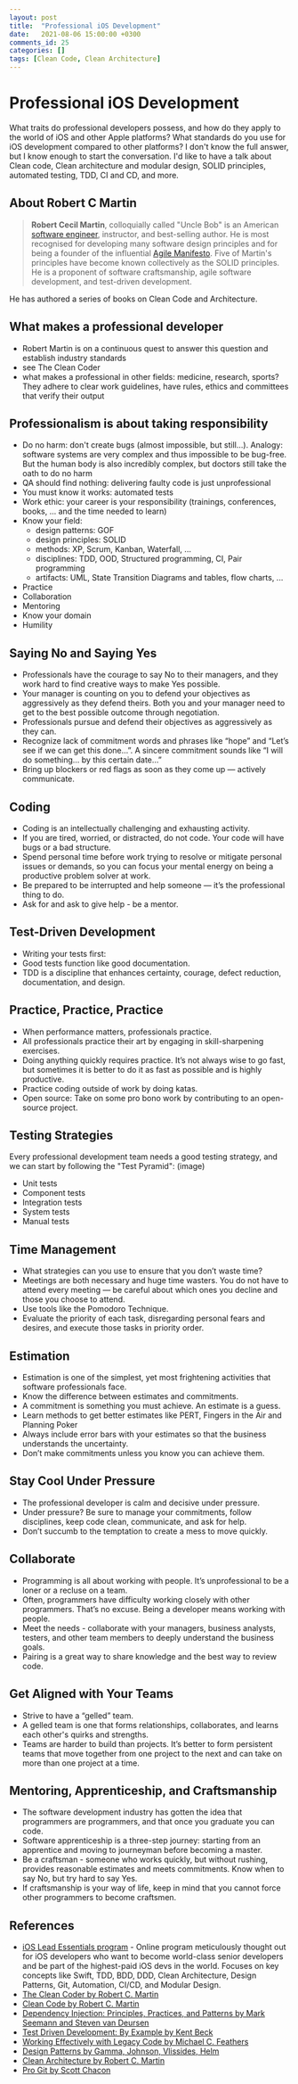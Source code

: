 ```yaml
---
layout: post
title:  "Professional iOS Development"
date:   2021-08-06 15:00:00 +0300
comments_id: 25
categories: []
tags: [Clean Code, Clean Architecture]
---
```


# Professional iOS Development

What traits do professional developers possess, and how do they apply to the world of iOS and other Apple platforms?
What standards do you use for iOS development compared to other platforms?
I don't know the full answer, but I know enough to start the conversation.
I'd like to have a talk about Clean code, Clean architecture and modular design, SOLID principles, automated testing, TDD, CI and CD, and more.

## About Robert C Martin

> **Robert Cecil Martin**, colloquially called "Uncle Bob" is an American [software engineer](https://en.wikipedia.org/wiki/Software_engineer), instructor, and best-selling author. He is most recognised for developing many software design principles and for being a founder of the influential [Agile Manifesto](https://en.wikipedia.org/wiki/Agile_Manifesto).
> Five of Martin's principles have become known collectively as the SOLID principles. He is a proponent of software craftsmanship, agile software development, and test-driven development.

He has authored a series of books on Clean Code and Architecture.

## What makes a professional developer
- Robert Martin is on a continuous quest to answer this question and establish industry standards
- see The Clean Coder
- what makes a professional in other fields: medicine, research, sports? They adhere to clear work guidelines, have rules, ethics and committees that verify their output

## Professionalism is about taking responsibility
- Do no harm: don't create bugs (almost impossible, but still...). Analogy: software systems are very complex and thus impossible to be bug-free. But the human body is also incredibly complex, but doctors still take the oath to do no harm
- QA should find nothing: delivering faulty code is just unprofessional
- You must know it works: automated tests
- Work ethic: your career is your responsibility (trainings, conferences, books, ... and the time needed to learn)
- Know your field:
  - design patterns: GOF
  - design principles: SOLID
  - methods: XP, Scrum, Kanban, Waterfall, ...
  - disciplines: TDD, OOD, Structured programming, CI, Pair programming
  - artifacts: UML, State Transition Diagrams and tables, flow charts, ...
- Practice
- Collaboration
- Mentoring
- Know your domain
- Humility

## Saying No and Saying Yes
- Professionals have the courage to say No to their managers, and they work hard to find creative ways to make Yes possible.
- Your manager is counting on you to defend your objectives as aggressively as they defend theirs. Both you and your manager need to get to the best possible outcome through negotiation.
- Professionals pursue and defend their objectives as aggressively as they can.
- Recognize lack of commitment words and phrases like “hope” and “Let’s see if we can get this done…”. A sincere commitment sounds like “I will do something… by this certain date…”
- Bring up blockers or red flags as soon as they come up — actively communicate.

## Coding
- Coding is an intellectually challenging and exhausting activity.
- If you are tired, worried, or distracted, do not code. Your code will have bugs or a bad structure.
- Spend personal time before work trying to resolve or mitigate personal issues or demands, so you can focus your mental energy on being a productive problem solver at work.
- Be prepared to be interrupted and help someone — it’s the professional thing to do.
- Ask for and ask to give help - be a mentor.

## Test-Driven Development
- Writing your tests first:
- Good tests function like good documentation.
- TDD is a discipline that enhances certainty, courage, defect reduction, documentation, and design.

## Practice, Practice, Practice
- When performance matters, professionals practice.
- All professionals practice their art by engaging in skill-sharpening exercises.
- Doing anything quickly requires practice. It’s not always wise to go fast, but sometimes it is better to do it as fast as possible and is highly productive.
- Practice coding outside of work by doing katas.
- Open source: Take on some pro bono work by contributing to an open-source project.

## Testing Strategies
Every professional development team needs a good testing strategy, and we can start by following the "Test Pyramid":
(image)
- Unit tests
- Component tests
- Integration tests
- System tests
- Manual tests

## Time Management
- What strategies can you use to ensure that you don’t waste time?
- Meetings are both necessary and huge time wasters. You do not have to attend every meeting — be careful about which ones you decline and those you choose to attend.
- Use tools like the Pomodoro Technique.
- Evaluate the priority of each task, disregarding personal fears and desires, and execute those tasks in priority order.

## Estimation
- Estimation is one of the simplest, yet most frightening activities that software professionals face.
- Know the difference between estimates and commitments.
- A commitment is something you must achieve. An estimate is a guess.
- Learn methods to get better estimates like PERT, Fingers in the Air and Planning Poker
- Always include error bars with your estimates so that the business understands the uncertainty.
- Don’t make commitments unless you know you can achieve them.

## Stay Cool Under Pressure
- The professional developer is calm and decisive under pressure.
- Under pressure? Be sure to manage your commitments, follow disciplines, keep code clean, communicate, and ask for help.
- Don’t succumb to the temptation to create a mess to move quickly.

## Collaborate
- Programming is all about working with people. It’s unprofessional to be a loner or a recluse on a team.
- Often, programmers have difficulty working closely with other programmers. That’s no excuse. Being a developer means working with people.
- Meet the needs - collaborate with your managers, business analysts, testers, and other team members to deeply understand the business goals.
- Pairing is a great way to share knowledge and the best way to review code.

## Get Aligned with Your Teams
- Strive to have a “gelled” team.
- A gelled team is one that forms relationships, collaborates, and learns each other's quirks and strengths.
- Teams are harder to build than projects. It’s better to form persistent teams that move together from one project to the next and can take on more than one project at a time.

## Mentoring, Apprenticeship, and Craftsmanship
- The software development industry has gotten the idea that programmers are programmers, and that once you graduate you can code.
- Software apprenticeship is a three-step journey: starting from an apprentice and moving to journeyman before becoming a master.
- Be a craftsman - someone who works quickly, but without rushing, provides reasonable estimates and meets commitments. Know when to say No, but try hard to say Yes.
- If craftsmanship is your way of life, keep in mind that you cannot force other programmers to become craftsmen.

## References
- [iOS Lead Essentials program](https://iosacademy.essentialdeveloper.com/p/ios-lead-essentials/) - Online program meticulously thought out for iOS developers who want to become world-class senior developers and be part of the highest-paid iOS devs in the world. Focuses on key concepts like Swift, TDD, BDD, DDD, Clean Architecture, Design Patterns, Git, Automation, CI/CD, and Modular Design.
- [The Clean Coder by Robert C. Martin](https://www.goodreads.com/book/show/10284614-the-clean-coder)
- [Clean Code by Robert C. Martin](https://www.goodreads.com/book/show/3735293-clean-code)
- [Dependency Injection: Principles, Practices, and Patterns by Mark Seemann and Steven van Deursen](https://www.goodreads.com/en/book/show/44416307-dependency-injection-principles-practices-and-patterns)
- [Test Driven Development: By Example by Kent Beck](https://www.goodreads.com/book/show/387190.Test_Driven_Development)
- [Working Effectively with Legacy Code by Michael C. Feathers](https://www.goodreads.com/book/show/44919.Working_Effectively_with_Legacy_Code)
- [Design Patterns by Gamma, Johnson, Vlissides, Helm](https://www.goodreads.com/book/show/85009.Design_Patterns)
- [Clean Architecture by Robert C. Martin](https://www.goodreads.com/book/show/18043011-clean-architecture)
- [Pro Git by Scott Chacon](https://www.goodreads.com/book/show/6518085-pro-git)
